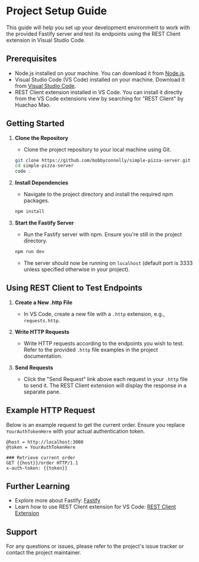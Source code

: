 # Project Setup Guide

This guide will help you set up your development environment to work with the provided Fastify server and test its endpoints using the REST Client extension in Visual Studio Code.

## Prerequisites

- Node.js installed on your machine. You can download it from [Node.js](https://nodejs.org/).
- Visual Studio Code (VS Code) installed on your machine. Download it from [Visual Studio Code](https://code.visualstudio.com/).
- REST Client extension installed in VS Code. You can install it directly from the VS Code extensions view by searching for "REST Client" by Huachao Mao.

## Getting Started

1.  **Clone the Repository**

    - Clone the project repository to your local machine using Git.

    ```bash
    git clone https://github.com/bobbyconnolly/simple-pizza-server.git
    cd simple-pizza-server
    code .
    ```

2.  **Install Dependencies**

    - Navigate to the project directory and install the required npm packages.

    ```bash
    npm install
    ```

3.  **Start the Fastify Server**
    - Run the Fastify server with npm. Ensure you're still in the project directory.
    ```bash
    npm run dev
    ```
    - The server should now be running on `localhost` (default port is 3333 unless specified otherwise in your project).

## Using REST Client to Test Endpoints

1.  **Create a New .http File**

    - In VS Code, create a new file with a `.http` extension, e.g., `requests.http`.

2.  **Write HTTP Requests**

    - Write HTTP requests according to the endpoints you wish to test. Refer to the provided `.http` file examples in the project documentation.

3.  **Send Requests**
    - Click the "Send Request" link above each request in your `.http` file to send it. The REST Client extension will display the response in a separate pane.

## Example HTTP Request

Below is an example request to get the current order. Ensure you replace `YourAuthTokenHere` with your actual authentication token.

```http
@host = http://localhost:3000
@token = YourAuthTokenHere

### Retrieve current order
GET {{host}}/order HTTP/1.1
x-auth-token: {{token}}
```

## Further Learning

- Explore more about Fastify: [Fastify](https://www.fastify.io/)
- Learn how to use REST Client extension for VS Code: [REST Client Extension](https://marketplace.visualstudio.com/items?itemName=humao.rest-client)

## Support

For any questions or issues, please refer to the project's issue tracker or contact the project maintainer.
